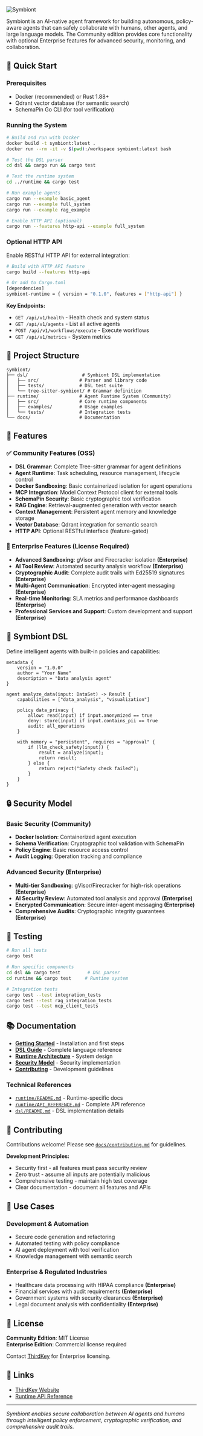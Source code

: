 <img src="logo-hz.png" alt="Symbiont">

Symbiont is an AI-native agent framework for building autonomous, policy-aware agents that can safely collaborate with humans, other agents, and large language models. The Community edition provides core functionality with optional Enterprise features for advanced security, monitoring, and collaboration.

## 🚀 Quick Start

### Prerequisites
- Docker (recommended) or Rust 1.88+
- Qdrant vector database (for semantic search)
- SchemaPin Go CLI (for tool verification)

### Running the System

```bash
# Build and run with Docker
docker build -t symbiont:latest .
docker run --rm -it -v $(pwd):/workspace symbiont:latest bash

# Test the DSL parser
cd dsl && cargo run && cargo test

# Test the runtime system
cd ../runtime && cargo test

# Run example agents
cargo run --example basic_agent
cargo run --example full_system
cargo run --example rag_example

# Enable HTTP API (optional)
cargo run --features http-api --example full_system
```

### Optional HTTP API

Enable RESTful HTTP API for external integration:

```bash
# Build with HTTP API feature
cargo build --features http-api

# Or add to Cargo.toml
[dependencies]
symbiont-runtime = { version = "0.1.0", features = ["http-api"] }
```

**Key Endpoints:**
- `GET /api/v1/health` - Health check and system status
- `GET /api/v1/agents` - List all active agents
- `POST /api/v1/workflows/execute` - Execute workflows
- `GET /api/v1/metrics` - System metrics

## 📁 Project Structure

```
symbiont/
├── dsl/                    # Symbiont DSL implementation
│   ├── src/               # Parser and library code
│   ├── tests/             # DSL test suite
│   └── tree-sitter-symbiont/ # Grammar definition
├── runtime/               # Agent Runtime System (Community)
│   ├── src/               # Core runtime components
│   ├── examples/          # Usage examples
│   └── tests/             # Integration tests
└── docs/                  # Documentation
```

## 🔧 Features

### ✅ Community Features (OSS)
- **DSL Grammar**: Complete Tree-sitter grammar for agent definitions
- **Agent Runtime**: Task scheduling, resource management, lifecycle control
- **Docker Sandboxing**: Basic containerized isolation for agent operations
- **MCP Integration**: Model Context Protocol client for external tools
- **SchemaPin Security**: Basic cryptographic tool verification 
- **RAG Engine**: Retrieval-augmented generation with vector search
- **Context Management**: Persistent agent memory and knowledge storage
- **Vector Database**: Qdrant integration for semantic search
- **HTTP API**: Optional RESTful interface (feature-gated)

### 🏢 Enterprise Features (License Required)
- **Advanced Sandboxing**: gVisor and Firecracker isolation **(Enterprise)**
- **AI Tool Review**: Automated security analysis workflow **(Enterprise)**
- **Cryptographic Audit**: Complete audit trails with Ed25519 signatures **(Enterprise)**
- **Multi-Agent Communication**: Encrypted inter-agent messaging **(Enterprise)**
- **Real-time Monitoring**: SLA metrics and performance dashboards **(Enterprise)**
- **Professional Services and Support**: Custom development and support **(Enterprise)**

## 📐 Symbiont DSL

Define intelligent agents with built-in policies and capabilities:

```symbiont
metadata {
    version = "1.0.0"
    author = "Your Name"
    description = "Data analysis agent"
}

agent analyze_data(input: DataSet) -> Result {
    capabilities = ["data_analysis", "visualization"]
    
    policy data_privacy {
        allow: read(input) if input.anonymized == true
        deny: store(input) if input.contains_pii == true
        audit: all_operations
    }
    
    with memory = "persistent", requires = "approval" {
        if (llm_check_safety(input)) {
            result = analyze(input);
            return result;
        } else {
            return reject("Safety check failed");
        }
    }
}
```

## 🔒 Security Model

### Basic Security (Community)
- **Docker Isolation**: Containerized agent execution
- **Schema Verification**: Cryptographic tool validation with SchemaPin
- **Policy Engine**: Basic resource access control
- **Audit Logging**: Operation tracking and compliance

### Advanced Security (Enterprise)
- **Multi-tier Sandboxing**: gVisor/Firecracker for high-risk operations **(Enterprise)**
- **AI Security Review**: Automated tool analysis and approval **(Enterprise)**
- **Encrypted Communication**: Secure inter-agent messaging **(Enterprise)**
- **Comprehensive Audits**: Cryptographic integrity guarantees **(Enterprise)**

## 🧪 Testing

```bash
# Run all tests
cargo test

# Run specific components
cd dsl && cargo test          # DSL parser
cd runtime && cargo test     # Runtime system

# Integration tests
cargo test --test integration_tests
cargo test --test rag_integration_tests
cargo test --test mcp_client_tests
```

## 📚 Documentation

- **[Getting Started](docs/getting-started.md)** - Installation and first steps
- **[DSL Guide](docs/dsl-guide.md)** - Complete language reference
- **[Runtime Architecture](docs/runtime-architecture.md)** - System design
- **[Security Model](docs/security-model.md)** - Security implementation
- **[Contributing](docs/contributing.md)** - Development guidelines

### Technical References
- [`runtime/README.md`](runtime/README.md) - Runtime-specific docs
- [`runtime/API_REFERENCE.md`](runtime/API_REFERENCE.md) - Complete API reference
- [`dsl/README.md`](dsl/README.md) - DSL implementation details

## 🤝 Contributing

Contributions welcome! Please see [`docs/contributing.md`](docs/contributing.md) for guidelines.

**Development Principles:**
- Security first - all features must pass security review
- Zero trust - assume all inputs are potentially malicious
- Comprehensive testing - maintain high test coverage
- Clear documentation - document all features and APIs

## 🎯 Use Cases

### Development & Automation
- Secure code generation and refactoring
- Automated testing with policy compliance
- AI agent deployment with tool verification
- Knowledge management with semantic search

### Enterprise & Regulated Industries
- Healthcare data processing with HIPAA compliance **(Enterprise)**
- Financial services with audit requirements **(Enterprise)**
- Government systems with security clearances **(Enterprise)**
- Legal document analysis with confidentiality **(Enterprise)**

## 📄 License

**Community Edition**: MIT License  
**Enterprise Edition**: Commercial license required

Contact [ThirdKey](https://thirdkey.ai) for Enterprise licensing.

## 🔗 Links

- [ThirdKey Website](https://thirdkey.ai)
- [Runtime API Reference](runtime/API_REFERENCE.md)

---

*Symbiont enables secure collaboration between AI agents and humans through intelligent policy enforcement, cryptographic verification, and comprehensive audit trails.*
